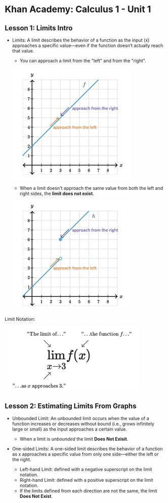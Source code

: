 # Khan Academy: Calculus 1 - Unit 1

## Lesson 1: Limits Intro 

- Limits: A limit describes the behavior of a function as the input (x) approaches a specific value—even if the function doesn’t actually reach that value. 
    - You can approach a limit from the "left" and from the "right".
    
    ![alt text](image-1.png)

    - When a limit doesn't approach the same value from both the left and right sides, the **limit does not exist**.

    ![alt text](image-2.png)

Limit Notation:

![alt text](image.png)

## Lesson 2: Estimating Limits From Graphs 

- Unbounded Limit: An unbounded limit occurs when the value of a function increases or decreases without bound (i.e., grows infinitely large or small) as the input approaches a certain value.
    - When a limit is *unbounded* the limit **Does Not Exisit**.

- One-sided Limits: A one-sided limit describes the behavior of a function as x approaches a specific value from only one side—either the left or the right.
    - Left-hand Limit: defined with a negative superscript on the limit notation. 
    - Right-hand Limit: defined with a positive superscript on the limit notation.
    - If the limits defined from each direction are not the same, the limit **Does Not Exist**.